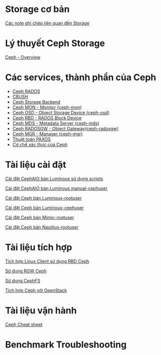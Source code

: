 # Storage cơ bản 

[Các note ghi chép liên quan đến Storage](https://github.com/uncelvel/storage)

# Lý thuyết Ceph Storage

[Ceph - Overview](docs/knowledge_base/ceph-overview.md)

# Các services, thành phần của Ceph

- [Ceph RADOS](docs/knowledge_base/ceph-rados.md)
- [CRUSH](docs/knowledge_base/crush.md)
- [Ceph Storage Backend](docs/knowledge_base/bluestore_vs_filestore.md)
- [Ceph MON - Monitor (ceph-mon)](docs/knowledge_base/ceph-mon.md)
- [Ceph OSD - Object Storage Device (ceph-osd)](docs/knowledge_base/ceph-osd.md)
- [Ceph RBD - RADOS Block Device](docs/knowledge_base/ceph-rbd.md)
- [Ceph MDS - Metadata Server (ceph-mds)](docs/knowledge_base/ceph-mds.md)
- [Ceph RADOSGW - Object Gateway(ceph-radosgw)](docs/knowledge_base/ceph-radosgw.md)
- [Ceph MGR - Manager (ceph-mgr)](docs/knowledge_base/ceph-mgr.md)
- [Thuật toán PAXOS](docs/knowledge_base/paxos.md)
- [Cơ chế xác thực của Ceph](docs/knowledge_base/ceph-authen.md)

# Tài liệu cài đặt

[Cài đặt CephAIO bản Luminous sử dụng scripts](https://github.com/uncelvel/script-ceph-lumi-aio)

[Cài đặt CephAIO bản Luminous manual-cephuser](docs/setup/ceph-luminous-aio.md)

[Cài đặt Ceph bản Luminous-rootuser](docs/setup/ceph-luminous.md)

[Cài đặt Ceph bản Luminous-cephuser](docs/setup/ceph-luminous-cephuser.md)

[Cài đặt Ceph bản Mimic-rootuser](docs/setup/ceph-mimic.md)

[Cài đặt Ceph bản Nautilus-rootuser](docs/setup/ceph-nautilus.md)

# Tài liệu tích hợp

[Tích hợp Linux Client sử dụng RBD Ceph]()

[Sử dụng RGW Ceph]()

[Sử dụng CephFS]()

[Tích hợp Ceph với OpenStack](docs/operating/ceph-vs-openstack.md)

# Tài liệu vận hành

[Ceph Cheat sheet](docs/operating/ceph-cheat-sheet.md)

# Benchmark Troubleshooting